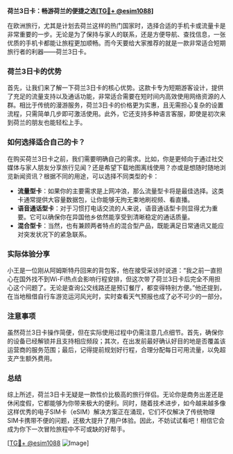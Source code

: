 **荷兰3日卡：畅游荷兰的便捷之选[[TG💪+ @esim1088](https://t.me/s/esim1088)]**

在欧洲旅行，尤其是计划去荷兰这样的热门国家时，选择合适的手机卡或流量卡是非常重要的一步。无论是为了保持与家人的联系，还是方便导航、查找信息，一张优质的手机卡都能让旅程更加顺畅。而今天要给大家推荐的就是一款非常适合短期旅行者的利器——荷兰3日卡。

### 荷兰3日卡的优势

首先，让我们来了解一下荷兰3日卡的核心优势。这款卡专为短期游客设计，提供了充足的流量支持以及通话功能，非常适合需要在短时间内高效使用网络资源的人群。相比于传统的漫游服务，荷兰3日卡的价格更为实惠，且无需担心复杂的设置流程，只需简单几步即可激活使用。此外，它还支持多种语言客服，即使是初次来到荷兰的朋友也能轻松上手。

### 如何选择适合自己的卡？

在购买荷兰3日卡之前，我们需要明确自己的需求。比如，你是更倾向于通过社交媒体与家人朋友分享旅行见闻？还是希望下载地图离线使用？亦或是想随时随地浏览新闻资讯？根据不同的用途，可以选择不同类型的卡：

- **流量型卡**：如果你的主要需求是上网冲浪，那么流量型卡将是最佳选择。这类卡通常提供大容量数据包，让你能够无拘无束地刷视频、看直播。
- **语音通话型卡**：对于习惯打电话交流的人来说，语音通话型卡则显得尤为重要。它可以确保你在异国他乡依然能享受到清晰稳定的通话质量。
- **混合型卡**：当然，也有兼顾两者特点的混合型产品，既能满足日常通讯又能应对突发状况下的紧急联系。

### 实际体验分享

小王是一位刚从阿姆斯特丹回来的背包客，他在接受采访时说道：“我之前一直担心在国外找不到Wi-Fi热点会影响行程安排，但这次带了荷兰3日卡后完全不用担心这个问题了。无论是查询公交线路还是预订餐厅，都变得特别方便。”他还提到，在当地租借自行车游览运河风光时，实时查看天气预报也成了必不可少的一部分。

### 注意事项

虽然荷兰3日卡操作简便，但在实际使用过程中仍需注意几点细节。首先，确保你的设备已经解锁并且支持相应频段；其次，在出发前最好确认好目的地是否覆盖该运营商的服务范围；最后，记得提前规划好行程，合理分配每日可用流量，以免超支产生额外费用。

### 总结

综上所述，荷兰3日卡无疑是一款性价比极高的旅行伴侣。无论你是商务出差还是休闲度假，它都能够为你带来极大的便利。同时，随着技术进步，如今越来越多像这样优秀的电子SIM卡（eSIM）解决方案正在涌现，它们不仅解决了传统物理SIM卡携带不便的问题，还极大提升了用户体验。因此，不妨试试看吧！相信它会成为你下一次冒险旅程中不可或缺的好帮手。

[[TG💪+ @esim1088](https://t.me/s/esim1088) ![Image](https://i.postimg.cc/4NQfJmqS/Snipaste-2025-05-13-00-14-12.png)]